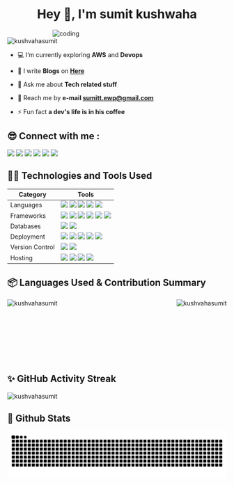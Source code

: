 
<h1 align="center">Hey 👋, I'm sumit kushwaha</h1>


<img align="right" alt="coding" width="400" src="https://miro.medium.com/v2/resize:fit:720/0*7Q3yvSIv_t0ioJ-Z.gif">

<p align="left"> <img src="https://komarev.com/ghpvc/?username=kushvahasumit&label=Profile%20views&color=0e75b6&style=flat" alt="kushvahasumit" /> </p>

- 💻 I’m currently exploring **AWS** and **Devops**

- 📝 I write **Blogs** on **[Here](https://hashnode.com/@kushvaha687)**

- 🎤 Ask me about **Tech related stuff**

- 💌 Reach me by **e-mail  sumitt.ewp@gmail.com**

- ⚡ Fun fact **a dev's life is in his coffee**

## 😎 Connect with me :

[<img src="https://img.shields.io/badge/LinkedIn-0077B5?style=for-the-badge&logo=linkedin&logoColor=white" />](https://www.linkedin.com/in/sumit-kumar-4a1344254)
[<img src="https://img.shields.io/badge/Twitter-1DA1F2?style=for-the-badge&logo=twitter&logoColor=white" />](https://twitter.com/sumit_k_twt)
[<img src="https://img.shields.io/badge/Instagram-E4405F?style=for-the-badge&logo=instagram&logoColor=white" />](https://www.instagram.com/fello__person)
[<img src="https://img.shields.io/badge/Hashnode-2962FF?style=for-the-badge&logo=hashnode&logoColor=white" />](https://hashnode.com/@kushvaha687)
[<img src="https://img.shields.io/badge/YouTube-FF0000?style=for-the-badge&logo=youtube&logoColor=white" />](https://youtube.com/@codexred?si=URMzl3ZogPLw-0kb)
[<img src="https://img.shields.io/badge/Portfolio-20C997?style=for-the-badge&logo=react&logoColor=white" />](https://kushwahadev.netlify.app)


<!-- Add more social media badges as needed -->

## 👨‍💻 Technologies and Tools Used

| Category       | Tools                                                |
| -------------- | ---------------------------------------------------- |
| Languages      | <img src="https://img.shields.io/badge/JavaScript-000000?style=for-the-badge&logo=javascript&logoColor=white" /> <img src="https://img.shields.io/badge/Java-000000?style=for-the-badge&logo=java&logoColor=white" /> <img src="https://img.shields.io/badge/Python-000000?style=for-the-badge&logo=python&logoColor=white" /> <img src="https://img.shields.io/badge/HTML-000000?style=for-the-badge&logo=html5&logoColor=white" /> <img src="https://img.shields.io/badge/CSS-000000?style=for-the-badge&logo=css3&logoColor=white" /> |
| Frameworks     | <img src="https://img.shields.io/badge/Node.js-000000?style=for-the-badge&logo=nodedotjs&logoColor=white" />  <img src="https://img.shields.io/badge/React-000000?style=for-the-badge&logo=react&logoColor=white" /> <img src="https://img.shields.io/badge/Next.js-000000?style=for-the-badge&logo=nextdotjs&logoColor=white" /> <img src="https://img.shields.io/badge/NestJS-000000?style=for-the-badge&logo=nestjs&logoColor=white" /> <img src="https://img.shields.io/badge/Bootstrap-000000?style=for-the-badge&logo=bootstrap&logoColor=white" /> <img src="https://img.shields.io/badge/Tailwind_CSS-000000?style=for-the-badge&logo=tailwind-css&logoColor=white" /> |
| Databases      | <img src="https://img.shields.io/badge/MongoDB-000000?style=for-the-badge&logo=mongodb&logoColor=white" /> <img src="https://img.shields.io/badge/MySQL-000000?style=for-the-badge&logo=mysql&logoColor=white" /> |
| Deployment     | <img src="https://img.shields.io/badge/Docker-000000?style=for-the-badge&logo=docker&logoColor=white" /> <img src="https://img.shields.io/badge/Terraform-000000?style=for-the-badge&logo=terraform&logoColor=white" /> <img src="https://img.shields.io/badge/GitHub_Actions-000000?style=for-the-badge&logo=github-actions&logoColor=white" /> <img src="https://img.shields.io/badge/Jenkins-000000?style=for-the-badge&logo=jenkins&logoColor=white" /> <img src="https://img.shields.io/badge/AWS-000000?style=for-the-badge&logo=amazonaws&logoColor=white" /> |
| Version Control| <img src="https://img.shields.io/badge/GitHub-000000?style=for-the-badge&logo=github&logoColor=white" /> <img src="https://img.shields.io/badge/GitLab-000000?style=for-the-badge&logo=gitlab&logoColor=white" /> |
| Hosting        | <img src="https://img.shields.io/badge/AWS-000000?style=for-the-badge&logo=amazonaws&logoColor=white" /> <img src="https://img.shields.io/badge/Netlify-000000?style=for-the-badge&logo=netlify&logoColor=white" /> <img src="https://img.shields.io/badge/OnRender-000000?style=for-the-badge&logo=onrender&logoColor=white" /> <img src="https://img.shields.io/badge/cPanel-000000?style=for-the-badge&logo=cpanel&logoColor=white" /> |

## 📦 Languages Used & Contribution Summary

<p><img align="left" src="https://github-readme-stats.vercel.app/api/top-langs?username=kushvahasumit&show_icons=true&locale=en&layout=compact" alt="kushvahasumit" /></p>

<p>&nbsp;<img align="right" src="https://github-readme-stats.vercel.app/api?username=kushvahasumit&show_icons=true&locale=en" alt="kushvahasumit" /></p>

&nbsp;

&nbsp;

&nbsp;

&nbsp;

## ✨ GitHub Activity Streak

<p><img align="center" src="https://github-readme-streak-stats.herokuapp.com/?user=kushvahasumit&" alt="kushvahasumit" /></p>


<h3 align="left"></h3>

## 🚀 Github Stats

![snake](https://github.com/kushvahasumit/kushvahasumit/blob/output/github-contribution-grid-snake-dark.svg)
